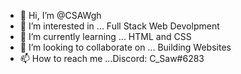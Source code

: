 - 👋 Hi, I’m @CSAWgh
- 👀 I’m interested in ... Full Stack Web Devolpment 
- 🌱 I’m currently learning ... HTML and CSS
- 💞️ I’m looking to collaborate on ... Building Websites
- 📫 How to reach me ...Discord: C_Saw#6283

<!---
CSAWgh/CSAWgh is a ✨ special ✨ repository because its `README.md` (this file) appears on your GitHub profile.
You can click the Preview link to take a look at your changes.
--->
